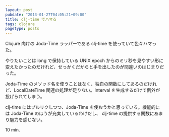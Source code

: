 ```yaml
---
layout: post
pubdate: "2013-01-27T04:05:21+09:00"
title: clj-time でハマる
tags: clojure
pagetype: posts
---
```

Clojure 向けの Joda-Time ラッパーである clj-time を使っていて色々ハマった。

やりたいことは long で保持している UNIX epoch からのミリ秒を見やすい形に変えたかったのだけれど、せっかくだからと手を出したのが間違いのはじまりだった。

Joda-Time のメソッド名を使うことはなく、独自の関数にしてあるのだけれど、LocalDateTime 関連の処理が足りない。Interval を生成するだけで例外が投げられてしまう。

clj-time にはプルリクしつつ、Joda-Time を使おうかと思っている。機能的には Joda-Time のほうが充実しているわけだし、 clj-time の提供する関数にあまり魅力を感じない。

10 min.
